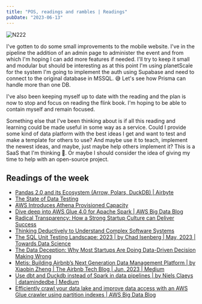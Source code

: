 ```yaml
---
title: "POS, readings and rambles | Readings"
pubDate: "2023-06-13"
---
```


![N222](./n222.avif)

I've gotten to do some small improvements to the mobile website. I've in the pipeline the addition of an admin page to administer the event and from which I'm hoping I can add more features if needed. I'll try to keep it small and modular but should be interesting as at this point I'm using planetScale for the system I'm going to implement the auth using Supabase and need to connect to the original database in MSSQL. 😅 Let's see how Prisma can handle more than one DB.

I've also been keeping myself up to date with the reading and the plan is now to stop and focus on reading the flink book. I'm hoping to be able to contain myself and remain focused.

Something else that I've been thinking about is if all this reading and learning could be made useful in some way as a service. Could I provide some kind of data platform with the best ideas I get and want to test and make a template for others to use? And maybe use it to teach, implement the newest ideas, and maybe, just maybe help others implement it? This is a SaaS that I'm thinking 🤔. Or maybe I should consider the idea of giving my time to help with an open-source project.

## Readings of the week

- [Pandas 2.0 and its Ecosystem (Arrow, Polars, DuckDB) | Airbyte](https://airbyte.com/blog/pandas-2-0-ecosystem-arrow-polars-duckdb)
- [The State of Data Testing](https://www.datafold.com/blog/the-state-of-data-testing?utm_source=pocket_saves)
- [AWS Introduces Athena Provisioned Capacity](https://www.infoq.com/news/2023/05/aws-athena-provisioned-capacity/?utm_campaign=infoq_content&utm_source=infoq&utm_medium=feed&utm_term=global)
- [Dive deep into AWS Glue 4.0 for Apache Spark | AWS Big Data Blog](https://aws.amazon.com/blogs/big-data/dive-deep-into-aws-glue-4-0-for-apache-spark/)
- [Radical Transparency: How a Strong Startup Culture can Deliver Success](https://www.infoq.com/articles/radical-transparency-deliver-success/?utm_campaign=infoq_content&utm_source=infoq&utm_medium=feed&utm_term=global)
- [Thinking Deductively to Understand Complex Software Systems](https://www.infoq.com/articles/deductive-thinking-complex-systems/?utm_campaign=infoq_content&utm_source=infoq&utm_medium=feed&utm_term=global)
- [The SQL Unit Testing Landscape: 2023 | by Chad Isenberg | May, 2023 | Towards Data Science](https://towardsdatascience.com/the-sql-unit-testing-landscape-2023-7a8c5f986dd3)
- [The Data Deception: Why Most Startups Are Doing Data-Driven Decision Making Wrong](https://www.fforward.ai/blog/posts/the-data-deception-why-most-startups-are-doing-data-driven-decision-making-wrong)
- [Metis: Building Airbnb’s Next Generation Data Management Platform | by Xiaobin Zheng | The Airbnb Tech Blog | Jun, 2023 | Medium](https://medium.com/airbnb-engineering/metis-building-airbnbs-next-generation-data-management-platform-d2c5219edf19)
- [Use dbt and Duckdb instead of Spark in data pipelines | by Niels Claeys | datamindedbe | Medium](https://medium.com/datamindedbe/use-dbt-and-duckdb-instead-of-spark-in-data-pipelines-9063a31ea2b5)
- [Efficiently crawl your data lake and improve data access with an AWS Glue crawler using partition indexes | AWS Big Data Blog](https://aws.amazon.com/blogs/big-data/efficiently-crawl-your-data-lake-and-improve-data-access-with-aws-glue-crawler-using-partition-indexes/)
